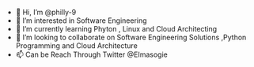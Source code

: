 - 👋 Hi, I’m @philly-9
- 👀 I’m interested in Software Engineering 
- 🌱 I’m currently learning Phyton , Linux and Cloud Architecting 
- 💞️ I’m looking to collaborate on Software Engineering Solutions ,Python Programming and Cloud Architecture
- 📫 Can be Reach Through Twitter @EImasogie

<!---
philly-9/philly-9 is a ✨ special ✨ repository because its `README.md` (this file) appears on your GitHub profile.
You can click the Preview link to take a look at your changes.
--->
